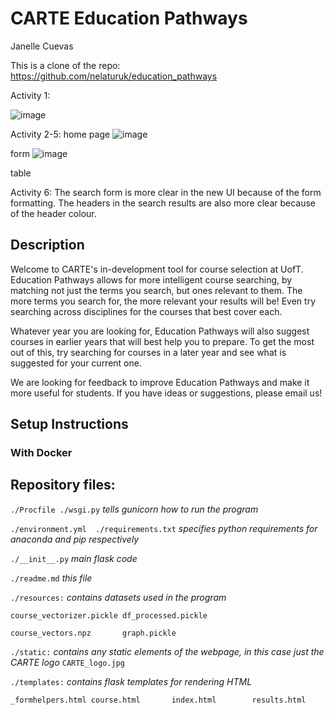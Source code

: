 # CARTE Education Pathways

Janelle Cuevas

This is a clone of the repo: https://github.com/nelaturuk/education_pathways

Activity 1:

![image](https://user-images.githubusercontent.com/43123955/137651834-f2270397-9bca-4f89-beff-b40f4086f648.png)

Activity 2-5:
home page
![image](https://user-images.githubusercontent.com/43123955/137666989-65d1d903-ea2a-445f-8e3d-edc5185ee1d3.png)

form
![image](https://user-images.githubusercontent.com/43123955/137667020-2567971e-14a2-4b50-9d49-07ec563715a1.png)

table






Activity 6:
The search form is more clear in the new UI because of the form formatting. The headers in the search results are also more clear because of the header colour.


## Description
Welcome to CARTE's in-development tool for course selection at UofT. Education Pathways allows for more intelligent course searching, by matching not just the terms you search, but ones relevant to them. The more terms you search for, the more relevant your results will be! Even try searching across disciplines for the courses that best cover each.

Whatever year you are looking for, Education Pathways will also suggest courses in earlier years that will best help you to prepare. To get the most out of this, try searching for courses in a later year and see what is suggested for your current one.

We are looking for feedback to improve Education Pathways and make it more useful for students. If you have ideas or suggestions, please email us!

## Setup Instructions

### With Docker



## Repository files:

`./Procfile ./wsgi.py` *tells gunicorn how to run the program*

`./environment.yml  ./requirements.txt` *specifies python requirements for anaconda and pip respectively*

`./__init__.py` *main flask code*

`./readme.md` *this file*

`./resources:` *contains datasets used in the program*

`course_vectorizer.pickle df_processed.pickle`

`course_vectors.npz       graph.pickle`

`./static:` *contains any static elements of the webpage, in this case just the CARTE logo*
`CARTE_logo.jpg`

`./templates:` *contains flask templates for rendering HTML*

`_formhelpers.html course.html       index.html        results.html`
